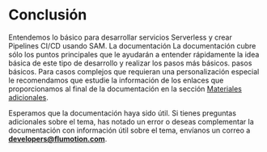 # Conclusión

Entendemos lo básico para desarrollar servicios Serverless y crear Pipelines CI/CD usando SAM. La documentación
La documentación cubre sólo los puntos principales que le ayudarán a entender rápidamente la idea básica de este tipo de desarrollo y realizar los pasos más básicos. 
pasos básicos. Para casos complejos que requieran una personalización especial le recomendamos que estudie la información de los enlaces que 
proporcionamos al final de la documentación en la sección [Materiales adicionales]().

Esperamos que la documentación haya sido útil. Si tienes preguntas adicionales sobre el tema, has notado un error o 
deseas complementar la documentación con información útil sobre el tema, envíanos un correo a **developers@flumotion.com**.



